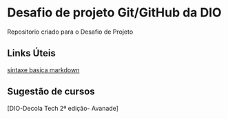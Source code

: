 # Desafio de projeto Git/GitHub da DIO
Repositorio criado para o Desafio de Projeto 

## Links Úteis
[sintaxe basica markdown](https://www.markdownguide.org/basic-syntax/)

## Sugestão de cursos
[DIO-Decola Tech 2ª edição- Avanade]
